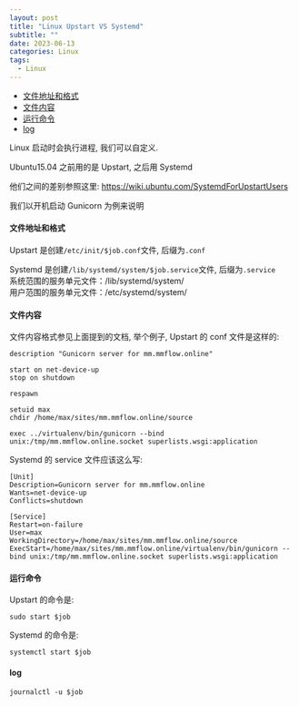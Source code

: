 ```yaml
---
layout: post
title: "Linux Upstart VS Systemd"
subtitle: ""
date: 2023-06-13
categories: Linux
tags:
  - Linux
---
```


- [文件地址和格式](#文件地址和格式)
- [文件内容](#文件内容)
- [运行命令](#运行命令)
- [log](#log)

Linux 启动时会执行进程, 我们可以自定义.

Ubuntu15.04 之前用的是 Upstart, 之后用 Systemd

他们之间的差别参照这里: <https://wiki.ubuntu.com/SystemdForUpstartUsers>

我们以开机启动 Gunicorn 为例来说明

#### 文件地址和格式

Upstart 是创建`/etc/init/$job.conf`文件, 后缀为`.conf`

Systemd 是创建`/lib/systemd/system/$job.service`文件, 后缀为`.service`  
系统范围的服务单元文件：/lib/systemd/system/  
用户范围的服务单元文件：/etc/systemd/system/

#### 文件内容

文件内容格式参见上面提到的文档, 举个例子, Upstart 的 conf 文件是这样的:

```text
description "Gunicorn server for mm.mmflow.online"

start on net-device-up
stop on shutdown

respawn

setuid max
chdir /home/max/sites/mm.mmflow.online/source

exec ../virtualenv/bin/gunicorn --bind unix:/tmp/mm.mmflow.online.socket superlists.wsgi:application
```

Systemd 的 service 文件应该这么写:

```text
[Unit]
Description=Gunicorn server for mm.mmflow.online
Wants=net-device-up
Conflicts=shutdown

[Service]
Restart=on-failure
User=max
WorkingDirectory=/home/max/sites/mm.mmflow.online/source
ExecStart=/home/max/sites/mm.mmflow.online/virtualenv/bin/gunicorn --bind unix:/tmp/mm.mmflow.online.socket superlists.wsgi:application
```

#### 运行命令

Upstart 的命令是:

```shell
sudo start $job
```

Systemd 的命令是:

```shell
systemctl start $job
```

#### log

```shell
journalctl -u $job
```

